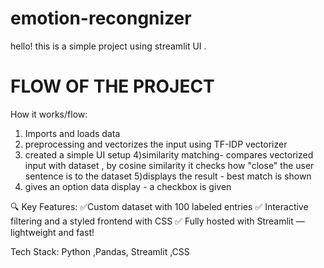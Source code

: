 # emotion-recongnizer
hello! this is a simple project using streamlit UI . 

# FLOW OF THE PROJECT 
How it works/flow:
1) Imports and loads data
2) preprocessing and vectorizes the input using TF-IDP vectorizer
3) created a simple UI setup
4)similarity matching- compares vectorized input with dataset , by cosine similarity it checks how "close" the user sentence is to the dataset 
5)displays the result - best match is shown
6) gives an option data display - a checkbox is given

🔍 Key Features:
 ✅Custom dataset with 100 labeled entries
 ✅ Interactive filtering and a styled frontend with CSS
 ✅ Fully hosted with Streamlit — lightweight and fast!

Tech Stack:
 Python ,Pandas, Streamlit ,CSS
